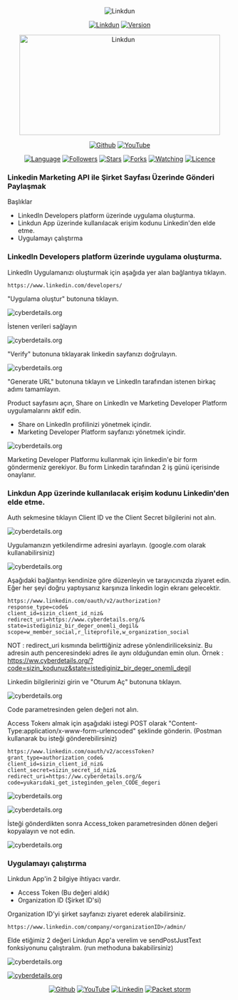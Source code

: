 <p align="center">
<img title="Linkdun" src="https://img.shields.io/badge/Linkdun-%20-SCRIPT?colorA=red&colorB=black&colorC=white&style=for-the-badge"></a>
</p>

<p align="center">
<a href="https://github.com/ferhatcil/linkdun"><img title="Linkdun" src="https://img.shields.io/badge/Tool-Linkdun-red.svg"></a>
<a href="https://github.com/ferhatcil/linkdun"><img title="Version" src="https://img.shields.io/badge/Version-1.0-red.svg?style=flat-square"></a>
</p>

<p align="center">  
<a href="https://github.com/ferhatcil/linkdun"><img title="Linkdun" width="450" height="225" src="https://media.npr.org/assets/img/2011/12/06/95527_d0239_wide-685eb6d0fd6783dbacf037c948ed2f605c9e9d97.jpg"></img></a>
</p>

<p align="center">
<a href="https://github.com/ferhatcil"><img title="Github" src="https://img.shields.io/badge/Ferhat%20%C3%87il-%20-red?style=for-the-badge&logo=github"></a>
<a href="https://www.youtube.com/channel/UCNFlGKonTAN9dfXgg_VrGoA"><img title="YouTube" src="https://img.shields.io/badge/Ferhat%20%C3%87il-%20-red?style=for-the-badge&logo=Youtube"></a>
</p>

<p align="center">
<a href="https://github.com/ferhatcil"><img title="Language" src="https://img.shields.io/badge/Made%20with-Python-yellowgreen"></a>
<a href="https://github.com/ferhatcil"><img title="Followers" src="https://img.shields.io/github/followers/ferhatcil?color=yellowgreen&style=flat-square"></a>
<a href="https://github.com/ferhatcil"><img title="Stars" src="https://img.shields.io/github/stars/ferhatcil/linkdun?color=yellowgreen&style=flat-square"></a>
<a href="https://github.com/ferhatcil"><img title="Forks" src="https://img.shields.io/github/forks/ferhatcil/linkdun?color=yellowgreen&style=flat-square"></a>
<a href="https://github.com/ferhatcil"><img title="Watching" src="https://img.shields.io/github/watchers/ferhatcil/linkdun?label=Watchers&color=yellowgreen&style=flat-square"></a>
<a href="https://github.com/ferhatcil"><img title="Licence" src="https://img.shields.io/badge/License-MIT-yellowgreen.svg"></a>
</p>

### Linkedin Marketing API ile Şirket Sayfası Üzerinde Gönderi Paylaşmak

Başlıklar

- LinkedIn Developers platform üzerinde uygulama oluşturma.
- Linkdun App üzerinde kullanılacak erişim kodunu Linkedin'den elde etme.
- Uygulamayı çalıştırma

### LinkedIn Developers platform üzerinde uygulama oluşturma.

LinkedIn Uygulamanızı oluşturmak için aşağıda yer alan bağlantıya tıklayın.

`https://www.linkedin.com/developers/`

"Uygulama oluştur" butonuna tıklayın.

![cyberdetails.org](https://raw.githubusercontent.com/ferhatcil/linkdun/main/images/bot-1.PNG)

İstenen verileri sağlayın

![cyberdetails.org](https://raw.githubusercontent.com/ferhatcil/linkdun/main/images/bot-2.PNG)

"Verify" butonuna tıklayarak linkedin sayfanızı doğrulayın.

![cyberdetails.org](https://raw.githubusercontent.com/ferhatcil/linkdun/main/images/bot-3.PNG)

"Generate URL" butonuna tıklayın ve LinkedIn tarafından istenen birkaç adımı tamamlayın.

Product sayfasını açın, Share on LinkedIn ve Marketing Developer Platform  uygulamalarını aktif edin.

- Share on LinkedIn profilinizi yönetmek içindir.
- Marketing Developer Platform sayfanızı yönetmek içindir.

![cyberdetails.org](https://raw.githubusercontent.com/ferhatcil/linkdun/main/images/bot-4.PNG)

Marketing Developer Platformu kullanmak için linkedin'e bir form göndermeniz gerekiyor. Bu form Linkedin tarafından 2 iş günü içerisinde onaylanır.

### Linkdun App üzerinde kullanılacak erişim kodunu Linkedin'den elde etme.

Auth sekmesine tıklayın Client ID ve the Client Secret bilgilerini not alın.

![cyberdetails.org](https://raw.githubusercontent.com/ferhatcil/linkdun/main/images/bot-5.PNG)

Uygulamanızın yetkilendirme adresini ayarlayın. (google.com olarak kullanabilirsiniz)

![cyberdetails.org](https://raw.githubusercontent.com/ferhatcil/linkdun/main/images/bot-6.PNG)

Aşağıdaki bağlantıyı kendinize göre düzenleyin ve tarayıcınızda ziyaret edin. Eğer her şeyi doğru yaptıysanız karşınıza linkedin login ekranı gelecektir.

```
https://www.linkedin.com/oauth/v2/authorization?
response_type=code&
client_id=sizin_client_id_niz&
redirect_uri=https://www.cyberdetails.org/&
state=istediginiz_bir_deger_onemli_degil&
scope=w_member_social,r_liteprofile,w_organization_social
```

NOT : redirect_uri kısmında belirttiğiniz adrese yönlendiriliceksiniz. Bu adresin auth penceresindeki adres ile aynı olduğundan emin olun.
Örnek : https://ww.cyberdetails.org/?code=sizin_kodunuz&state=istediginiz_bir_deger_onemli_degil

Linkedin bilgilerinizi girin ve "Oturum Aç" butonuna tıklayın.

![cyberdetails.org](https://raw.githubusercontent.com/ferhatcil/linkdun/main/images/bot-7.PNG)

Code parametresinden gelen değeri not alın.

Access Tokenı almak için aşağıdaki istegi POST olarak "Content-Type:application/x-www-form-urlencoded" şeklinde gönderin. (Postman kullanarak bu isteği gönderebilirsiniz)

```
https://www.linkedin.com/oauth/v2/accessToken?
grant_type=authorization_code&
client_id=sizin_client_id_niz&
client_secret=sizin_secret_id_niz&
redirect_uri=https://ww.cyberdetails.org/&
code=yukarıdaki_get_isteginden_gelen_CODE_degeri
```

![cyberdetails.org](https://raw.githubusercontent.com/ferhatcil/linkdun/main/images/postman-1.PNG)

![cyberdetails.org](https://raw.githubusercontent.com/ferhatcil/linkdun/main/images/postman-2.PNG)

İsteği gönderdikten sonra Access_token parametresinden dönen değeri kopyalayın ve not edin.

![cyberdetails.org](https://raw.githubusercontent.com/ferhatcil/linkdun/main/images/access-token.PNG)

### Uygulamayı çalıştırma

Linkdun App'in 2 bilgiye ihtiyacı vardır.

- Access Token (Bu değeri aldık)
- Organization ID (Şirket ID'si)

Organization ID'yi şirket sayfanızı ziyaret ederek alabilirsiniz.

`
https://www.linkedin.com/company/<organizationID>/admin/
`

Elde etiğimiz 2 değeri Linkdun App'a verelim ve sendPostJustText fonksiyonunu çalıştıralım. (run methoduna bakabilirsiniz)

![cyberdetails.org](https://raw.githubusercontent.com/ferhatcil/linkdun/main/images/code.PNG)

[![cyberdetails.org](https://raw.githubusercontent.com/ferhatcil/linkdun/main/images/post.PNG)](https://www.linkedin.com/posts/cyberdetails_merhaba-ben-robinscherbotsky-activity-6766031676347871232-mo0x "Cyberdetails")



<p align="center">
<a href="https://github.com/ferhatcil"><img title="Github" src="https://img.shields.io/badge/Ferhat%20%C3%87il-%20-red?style=for-the-badge&logo=github"></a>
<a href="https://www.youtube.com/channel/UCNFlGKonTAN9dfXgg_VrGoA"><img title="YouTube" src="https://img.shields.io/badge/Ferhat%20%C3%87il-%20-red?style=for-the-badge&logo=Youtube"></a>
<a href="https://www.linkedin.com/in/ferhatcil/"><img title="Linkedin" src="https://img.shields.io/badge/Ferhat%20%C3%87il-%20-red?style=for-the-badge&logo=Linkedin"></a>
<a href="https://packetstormsecurity.com/user/ferhatcil/"><img title="Packet storm" src="https://img.shields.io/badge/Packet%20storm-Ferhat%20%C3%87il-red?style=for-the-badge"></a>
</p>

